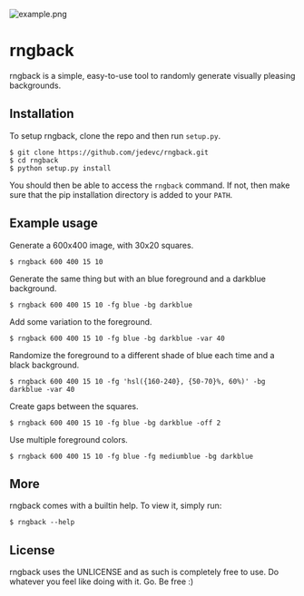 ![example.png](https://raw.githubusercontent.com/jedevc/rngback/master/example.png)

# rngback

rngback is a simple, easy-to-use tool to randomly generate visually pleasing
backgrounds.

## Installation

To setup rngback, clone the repo and then run `setup.py`.

	$ git clone https://github.com/jedevc/rngback.git
	$ cd rngback
	$ python setup.py install

You should then be able to access the `rngback` command. If not, then make
sure that the pip installation directory is added to your `PATH`.

## Example usage

Generate a 600x400 image, with 30x20 squares.

	$ rngback 600 400 15 10

Generate the same thing but with an blue foreground and a darkblue background.

	$ rngback 600 400 15 10 -fg blue -bg darkblue

Add some variation to the foreground.

	$ rngback 600 400 15 10 -fg blue -bg darkblue -var 40

Randomize the foreground to a different shade of blue each time and a black
background.

	$ rngback 600 400 15 10 -fg 'hsl({160-240}, {50-70}%, 60%)' -bg darkblue -var 40

Create gaps between the squares.

	$ rngback 600 400 15 10 -fg blue -bg darkblue -off 2

Use multiple foreground colors.

	$ rngback 600 400 15 10 -fg blue -fg mediumblue -bg darkblue

## More

rngback comes with a builtin help. To view it, simply run:

	$ rngback --help

## License

rngback uses the UNLICENSE and as such is completely free to use.
Do whatever you feel like doing with it. Go. Be free :)
